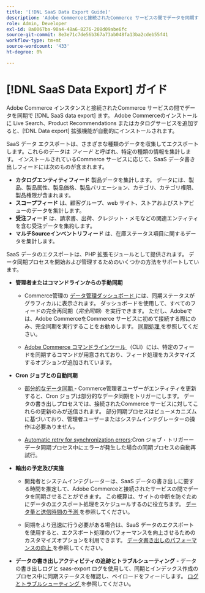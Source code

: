 ```yaml
---
title: '[!DNL SaaS Data Export Guide]'
description: 'Adobe Commerceと接続されたCommerce サービスの間でデータを同期するAdobe Commerce SaaS サービス用の拡張機能の使用について説明します  [!DNL data export] '
role: Admin, Developer
exl-id: 8a0067ba-90a4-48a6-8276-208d09abe6fc
source-git-commit: 8e3e71c7de56b367a73ab048fa13ba2cdeb55f41
workflow-type: tm+mt
source-wordcount: '433'
ht-degree: 0%

---
```


# [!DNL SaaS Data Export] ガイド

Adobe Commerce インスタンスと接続されたCommerce サービスの間でデータを同期で [!DNL SaaS data export] ます。 Adobe Commerceのインストールに Live Search、Product Recommendations またはカタログサービスを追加すると、[!DNL Data export] 拡張機能が自動的にインストールされます。

SaaS データ エクスポートは、さまざまな種類のデータを収集してエクスポートします。これらのデータは _フィード_ と呼ばれ、特定の種類の情報を集計します。 インストールされているCommerce サービスに応じて、SaaS データ書き出しフィードには次のものが含まれます。

- **カタログエンティティフィード** 製品データを集計します。 データには、製品、製品属性、製品価格、製品バリエーション、カテゴリ、カテゴリ権限、製品権限が含まれます。
- **スコープフィード** は、顧客グループ、web サイト、ストアおよびストアビューのデータを集計します。
- **受注フィード** は、請求書、出荷、クレジット・メモなどの関連エンティティを含む受注データを集約します。
- **マルチSourceインベントリフィード** は、在庫ステータス項目に関するデータを集計します。

SaaS データのエクスポートは、PHP 拡張モジュールとして提供されます。 データ同期プロセスを開始および管理するためのいくつかの方法をサポートしています。

- **管理者またはコマンドラインからの手動同期**

   - Commerce管理の [ データ管理ダッシュボード ](https://experienceleague.adobe.com/ja/docs/commerce-admin/systems/data-transfer/data-dashboard) には、同期ステータスがグラフィカルに表示されます。 ダッシュボードを使用して、すべてのフィードの完全再同期（_完全同期_）を実行できます。 ただし、Adobeでは、Adobe CommerceをCommerce サービスに初めて接続する際にのみ、完全同期を実行することをお勧めします。 [ 同期処理 ](data-synchronization.md) を参照してください。

   - [Adobe Commerce コマンドラインツール ](https://experienceleague.adobe.com/ja/docs/commerce-operations/configuration-guide/cli/config-cli) （CLI）には、特定のフィードを同期するコマンドが用意されており、フィード処理をカスタマイズするオプションが追加されています。

- **Cron ジョブとの自動同期**

   - [ 部分的なデータ同期 ](data-synchronization.md#partial-synchronization-with-cron-jobs) - Commerce管理者ユーザーがエンティティを更新すると、Cron ジョブは部分的なデータ同期をトリガーにします。 データの書き出しプロセスでは、接続されたCommerce サービスに対してこれらの更新のみが送信されます。 部分同期プロセスはビューメカニズムに基づいており、管理者ユーザーまたはシステムインテグレーターの操作は必要ありません。

   - [Automatic retry for synchronization errors](data-synchronization.md#failed-items-sync-for-error-recovery):Cron ジョブ・トリガーーデータ同期プロセス中にエラーが発生した場合の同期プロセスの自動再試行。

- **輸出の予定及び実施**

   - 開発者とシステムインテグレーターは、SaaS データの書き出しに要する時間を推定して、Adobe Commerceと接続されたサービスの間でデータを同期させることができます。 この概算は、サイトの中断を防ぐためにデータのエクスポート処理をスケジュールするのに役立ちます。 [ データ量と送信時間の予測 ](estimate-data-volume-sync-time.md) を参照してください。

   - 同期をより迅速に行う必要がある場合は、SaaS データのエクスポートを使用すると、エクスポート処理のパフォーマンスを向上させるためのカスタマイズオプションを利用できます。 [ データ書き出しのパフォーマンスの向上 ](customize-export-processing.md) を参照してください。

- **データの書き出しアクティビティの追跡とトラブルシューティング** - データの書き出しログと saas-export ログを使用して、同期とインデックス作成のプロセス中に同期ステータスを確認し、ペイロードをフィードします。 [ ログとトラブルシューティング ](troubleshooting-logging.md) を参照してください。
